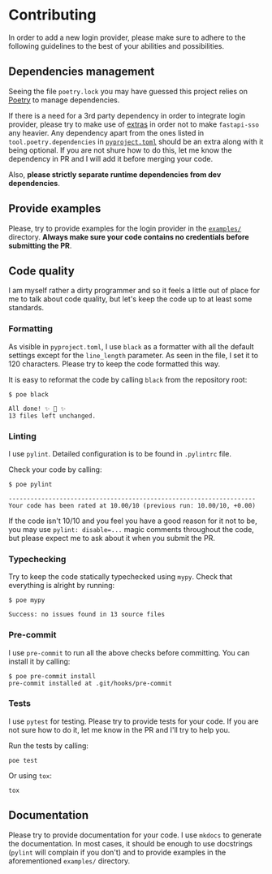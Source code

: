 # Contributing

In order to add a new login provider, please make sure to adhere to the following guidelines to the best
of your abilities and possibilities.

## Dependencies management

Seeing the file `poetry.lock` you may have guessed this project relies on [Poetry](https://python-poetry.org/)
to manage dependencies.

If there is a need for a 3rd party dependency in order to integrate login provider, please try to make
use of [extras](https://python-poetry.org/docs/pyproject/#extras) in order not to make `fastapi-sso`
any heavier. Any dependency apart from the ones listed in `tool.poetry.dependencies` in
[`pyproject.toml`](https://github.com/tomasvotava/fastapi-sso/tree/master/pyproject.toml)
should be an extra along with it being optional. If you are not shure how to do this, let me know
the dependency in PR and I will add it before merging your code.

Also, **please strictly separate runtime dependencies from dev dependencies**.

## Provide examples

Please, try to provide examples for the login provider in the
[`examples/`](https://github.com/tomasvotava/fastapi-sso/tree/master/examples) directory.
**Always make sure your code contains no credentials before submitting the PR**.

## Code quality

I am myself rather a dirty programmer and so it feels a little out of place for me to talk about
code quality, but let's keep the code up to at least some standards.

### Formatting

As visible in `pyproject.toml`, I use `black` as a formatter with all the default settings except for
the `line_length` parameter. As seen in the file, I set it to 120 characters. Please try to keep
the code formatted this way.

It is easy to reformat the code by calling `black` from the repository root:

```console
$ poe black

All done! ✨ 🍰 ✨
13 files left unchanged.
```

### Linting

I use `pylint`. Detailed configuration is to be found in `.pylintrc` file.

Check your code by calling:

```console
$ poe pylint

--------------------------------------------------------------------
Your code has been rated at 10.00/10 (previous run: 10.00/10, +0.00)
```

If the code isn't 10/10 and you feel you have a good reason for it not to be, you may use
`pylint: disable=...` magic comments throughout the code, but please expect me to ask about it
when you submit the PR.

### Typechecking

Try to keep the code statically typechecked using `mypy`. Check that everything is alright by running:

```console
$ poe mypy

Success: no issues found in 13 source files
```

### Pre-commit

I use `pre-commit` to run all the above checks before committing. You can install it by calling:

```console
$ poe pre-commit install
pre-commit installed at .git/hooks/pre-commit
```

### Tests

I use `pytest` for testing. Please try to provide tests for your code. If you are not sure how to
do it, let me know in the PR and I'll try to help you.

Run the tests by calling:

```console
poe test
```

Or using `tox`:

```console
tox
```

## Documentation

Please try to provide documentation for your code. I use `mkdocs` to generate the documentation.
In most cases, it should be enough to use docstrings (`pylint` will complain if you don't) and to provide
examples in the aforementioned `examples/` directory.

